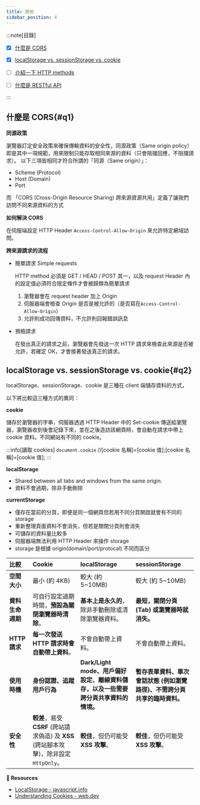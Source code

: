 ```yaml
---
title: 其他
sidebar_position: 4
---
```


:::note[目錄]

- [x] [什麼是 CORS](#q1)
- [x] [localStorage vs. sessionStorage vs. cookie](#q2)
- [ ] [介紹一下 HTTP methods](#q5)
- [ ] [什麼是 RESTful API](#q6)


:::

## 什麼是 CORS{#q1}

**同源政策**

瀏覽器訂定安全政策來確保傳輸資料的安全性，同源政策（Same origin policy）即是其中一項規範，用來限制只能存取相同來源的資料（只會阻擋回應，不阻擋請求）。
以下三項皆相同才符合所謂的「同源（Same origin）」：

- Scheme (Protocol)
- Host (Domain)
- Port

而 「CORS (Cross-Origin Resource Sharing) 跨來源資源共用」定義了讓我們訪問不同來源資料的方式

**如何解決 CORS**

在伺服端設定 HTTP Header `Access-Control-Allow-Origin` 來允許特定網域訪問。

**跨來源請求的流程**

- 簡單請求 Simple requests

  HTTP method 必須是 GET / HEAD / POST 其一，以及 request Header 內的設定值必須符合限定條件才會被歸類為簡單請求

  1. 瀏覽器會在 request header 加上 Origin
  2. 伺服器端會檢查 Origin 是否是被允許的（是否寫在`Access-Control-Allow-Origin`）
  3. 允許則成功回傳資料，不允許則回報錯誤訊息

- 預檢請求

  在發出真正的請求之前，瀏覽器會先發送一次 HTTP 請求來檢查此來源是否被允許，若確定 OK，才會接著發送真正的請求。

## localStorage vs. sessionStorage vs. cookie{#q2}

localStorage、sessionStorage、cookie 是三種在 client 端儲存資料的方式，

以下將比較這三種方式的異同：

**cookie**

儲存於瀏覽器的字串，伺服器透過 HTTP Header 中的 Set-cookie 傳送給瀏覽器，瀏覽器收到後會記錄下來，並在之後造訪該網頁時，會自動在請求中帶上 cookie 資料。不同網站有不同的 cookie。

:::info[讀取 cookies]
`document.cookie`
//[cookie 名稱]=[cookie 值];[cookie 名稱]=[cookie 值];
:::

**localStorage**

- Shared between all tabs and windows from the same origin.
- 資料不會過期，除非手動刪除

**currentStorage**

- 僅存在當前的分頁，即便是同一個網頁但若用不同分頁開啟就會有不同的 storage
- 重新整理頁面資料不會消失，但若是關閉分頁則會消失
- 可儲存的資料量比較多
- 伺服器端無法利用 HTTP Header 來操作 storage
- storage 是根據 origin(domain/port/protocal) 不同而區分

| 比較       | Cookie                               | localStorage                                     | sessionStorage                                   |
| :------------- | :----------------------------------- | :----------------------------------------------- | :----------------------------------------------- |
| **空間大小** | 最小 (約 4KB)                        | 較大 (約 5~10MB)                                 | 較大 (約 5~10MB)                                 |
| **資料生命週期** | 可自行設定過期時間，**預設為關閉瀏覽器時清除**。 | **基本上是永久的**，除非手動刪除或清除瀏覽器資料。 | **最短，關閉分頁 (Tab) 或瀏覽器時就消失。** |
| **HTTP 請求** | **每一次發送 HTTP 請求時會自動帶上資料**。 | 不會自動帶上資料。                               | 不會自動帶上資料。                               |
| **使用時機** | **身份認證、追蹤用戶行為** | **Dark/Light mode、用戶偏好設定、離線資料儲存，以及一些需要跨分頁共享資料的情境。** | **暫存表單資料、單次會話狀態 (例如瀏覽路徑)、不需跨分頁共享的臨時資料。** |
| **安全性** | **較差**，易受 **CSRF** (跨站請求偽造) 及 **XSS** (跨站腳本攻擊)，除非設定 `HttpOnly`。 | **較佳**，但仍可能受 **XSS 攻擊**。              | **較佳**，但仍可能受 **XSS 攻擊**。              |

**🔗 Resources**

- [LocalStorage - javascript.info](https://javascript.info/localstorage)
- [Understanding Cookies - web.dev](https://web.dev/articles/understanding-cookies)
